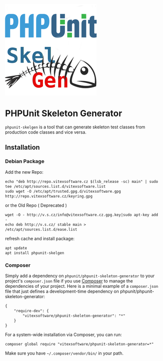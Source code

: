 ![php-skelgen](https://raw.githubusercontent.com/VitexSoftware/phpunit-skeleton-generator/master/phpunit-skelgen.png)

# PHPUnit Skeleton Generator

`phpunit-skelgen` is a tool that can generate skeleton test classes from production code classes and vice versa.

## Installation

### Debian Package

Add the new Repo:

```
echo "deb http://repo.vitexsoftware.cz $(lsb_release -sc) main" | sudo tee /etc/apt/sources.list.d/vitexsoftware.list
sudo wget -O /etc/apt/trusted.gpg.d/vitexsoftware.gpg http://repo.vitexsoftware.cz/keyring.gpg
```

or the Old Repo ( Deprecated )

```
wget -O - http://v.s.cz/info@vitexsoftware.cz.gpg.key|sudo apt-key add -
echo deb http://v.s.cz/ stable main > /etc/apt/sources.list.d/ease.list
```
refresh cache and install package:

```
apt update
apt install phpunit-skelgen
```

### Composer

Simply add a dependency on `phpunit/phpunit-skeleton-generator` to your project's `composer.json` file if you use [Composer](http://getcomposer.org/) to manage the dependencies of your project. Here is a minimal example of a `composer.json` file that just defines a development-time dependency on phpunit/phpunit-skeleton-generator:

    {
        "require-dev": {
            "vitexsoftware/phpunit-skeleton-generator": "*"
        }
    }

For a system-wide installation via Composer, you can run:

    composer global require "vitexsoftware/phpunit-skeleton-generator=*"

Make sure you have `~/.composer/vendor/bin/` in your path.

